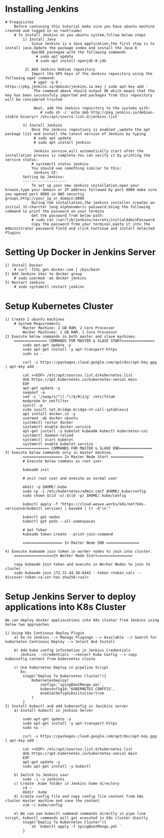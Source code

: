 
# Installing Jenkins
    # Prequisites
        Before contuning this tutorial make sure you have ubuntu machine created and logged in as root(sudo)
        # To install Jenkins on you ubuntu system,follow below steps
            1) Install Java
                Since Jenkins is a Java application,the first step is to install java.Update the package index and install the Java 8
                OpeJDK packagae with the following commands
                  # sudo apt update
                  # sudo apt install openjdk-8-jdk
            
             2) Add Jenkins Debian repository
                Import the GPG keys of the Jenkins repository using the following wget command:
                 # wget -q O - https://pkg.jenkins.io/debian/jenkins.io.key | sudo apt-key add -
                 The command above should output OK which means that the key has been successfuly imported and packages from this repository will be considered trusted

                 Next, add the Jenkins repository to the systems with:
                    # sudo sh -c 'echo deb http://pkg.jenkins.io/debian-stable binary/> /etc/apt/source.list.d/jenkins.list'
            
            3) Install Jenkins
                Once the Jenkins repostiory is enabled ,update the apt package list and install the latest version of Jenkins by typing
                 # sudo apt update
                 # sudo apt install jenkins
               
                 Jenkins service will automatically start after the installation process is complete.You can verify it by printing the service status:
                # systemctl status jenkins
                You should see something similar to this:
                 Jenkins UI:
            Setting Up Jenkins:
            --------------------
                To set up your new Jenkins installation,open your browse,type your domain or IP address followed by port 8080 make sure you opened port 8080 in AWS securtiy groups,http://your_ip_or_domain:8080
                During the installation,the jenkins installer creates an initial 32-charcter long alphanumeric password.Using the following command to print the password on your termins
                Get the password from below path:
                # sudo cat /var/lib/jenkins/secrets/initialAdminPassword
                Copy the password from your terminal,paste it into the Administrator password field and click Continue and install Selected Plugins

                
# Setting Up Docker in Jenkins Server
    1) Install Docker
        # curl -fsSL get.docker.com | /bin/bash
    2) Add Jenkins User to docker group
        # sudo usermod -aG docker jenkins
    3) Restart Jenkins
        # sudo systemctl restart jenkins

# Setup Kubernetes Cluster
    1) Create 2 ubuntu machines
        # System Requirements
            Master Machine: 2 GB RAM, 2 Core Processor
            Worker Machines: 1 GB RAM, 1 Core Processor
    2) Execute below commands in both master and slave machines.
        =============== COMMANDS FOR MASTER & SLAVE START===============
            sudo apt-get update -y
            sudo apt-get install -y apt-transport-https
            sudo su -

            curl -s https://packages.cloud.google.com/apt/doc/apt-key.gpg | apt-key add -

            cat <<EOF> /etc/apt/sources.list.d/kubernetes.list
            deb https://apt.kubernetes.io/kubernetes-xenial main
            EOF
            apt-get update -y
            swapoof -a
            sed -i '/swap/s/^\(.*\)$/#\1/g' /etc/fstab
            modprobe br_netfilter
            sysctl -p
            sudo sysctl net.bridge.bridge-nf-call-iptables=1
            apt install docker.io -y
            usermod -aG docker ubuntu
            systemctl restar docker
            systemctl enable docker.service
            apt-get install -y kubelet kubeadm kubectl kubernetes-cni
            systemctl daemon-reload
            systemctl start kubelet
            systemctl enable kubelet.service
         =============== COMMANDS FOR MASTER & SLAVE END===============
    3) Execute below commands only in master machine.
            ================== In Master Node Start ===============
            # Execute below commans as root user
           
            kubeadm init
            
            # exit root user and execute as normal user
            
            mkdir -p $HOME/.kube
            sudo cp -i /etc/kubernetes/admin.conf $HOME/.kube/config
            sudo chown $(id -u):$(id -g) $HOME/.kube/config

            kubectl apply -f "https://cloud.weave.works/k8s/net?k8s-version=$(kubectl version) | base64 | tr -d'\n'"

            kubectl get nodes
            kubectl get pods --all-namespaces
            
            # Get Token
            kubeadm token create --print-join-command

            ================== In Master Node END ===============

    4) Execute kubeadm join token in worker nodes to join into cluster.
        ==================In Worker Node Start================
        
        copy kubeadm join token and execute in Worker Nodes to join to cluster
        sudo kubeadm join 172.31.44.30:6443 --token <token_val> --discover-token-ca-cer-has sha256:<val>

# Setup Jenkins Server to deploy applications into K8s Cluster
    We can deploy docker appliacations into k8s cluster from Jenkins using below two approaches
    
    1) Using k8s Continous Deploy Plugin
        a) Go to Jenkins --> Manage Plugings --> Available --> Search for   kubernetes Continous Deploy --> Select And Install
 
        b) Add kube config information in Jenkins Credentials
           Jenkins -->Credentials -->Select Kube Config --> copy kubeconfig content from kubernetes cluste
        
        c) Use kubernetes Deploy in pipeline Script
           Ex:
            stage("Deploy To Kubernetes Cluster"){
                KubernetesDeploy(
                    configs:'spingBootMongo.yml',
                    kubeconfigId:'KUBERNETES_CONFFIG',
                    enableCOnfigSubstitution:true
                )
            }
    2) Install kubectl and add kubeconfig in Jenikins server
        a) Install kubectl in jenkins Server
            
            sudo apt-get update -y
            sudo apt-get install -y apt-transport-https
            sudo su -

            curl -s https://packages.cloud.google.com/apt/doc/apt-key.gpg | apt-key add -

            cat <<EOF> /etc/apt/sources.list.d/kubernetes.list
            deb https://apt.kubernetes.io/kubernetes-xenial main
            EOF
            apt-get update -y
            sudo apt-get install -y kubectl
        
        b) Switch to Jenkins user
            sudo -i -u jenkinns
        c) Create .kube folder in Jenkins home directory
            cd ~
            mkdir .kube
        d) Create config file and copy config file content from k8s cluster master machine and save the content
            vim ~/.kube/config
        
        e) We can use kubectl command commands directly in pipe line script, kubectl commands will get ececuted in k8s cluster diectly
            stage("Depliy To Kubernetes Cluster"){
                sh `kubectl apply -f spingBootMongo.yml `
            }
